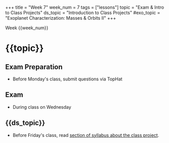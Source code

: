 +++
title = "Week 7"
week_num = 7
tags = ["lessons"]
topic = "Exam & Intro to Class Projects"
ds_topic = "Introduction to Class Projects"
#exo_topic =  "Exoplanet Characterization: Masses & Orbits II"
+++

Week {{week_num}}
# {{topic}}

## Exam Preparation
- Before Monday's class, submit questions via TopHat

## Exam
- During class on Wednesday

## {{ds_topic}}
- Before Friday's class, read [section of syllabus about the class project](../../project/).
